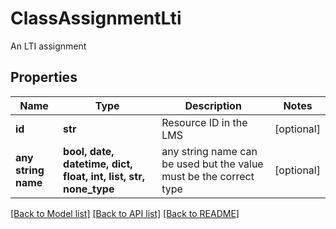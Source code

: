 # ClassAssignmentLti

An LTI assignment

## Properties
Name | Type | Description | Notes
------------ | ------------- | ------------- | -------------
**id** | **str** | Resource ID in the LMS | [optional] 
**any string name** | **bool, date, datetime, dict, float, int, list, str, none_type** | any string name can be used but the value must be the correct type | [optional]

[[Back to Model list]](../README.md#documentation-for-models) [[Back to API list]](../README.md#documentation-for-api-endpoints) [[Back to README]](../README.md)


